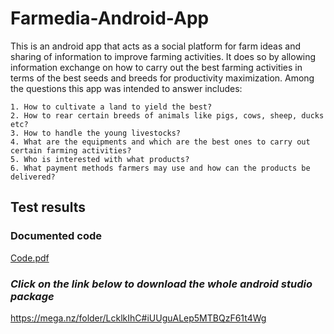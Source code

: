 # Farmedia-Android-App
This is an android app that acts as a social platform for farm ideas and sharing of information to improve farming activities. 
It does so by allowing information exchange on how to carry out the best farming activities in terms of the best seeds and breeds for productivity maximization. 
Among the questions this app was intended to answer includes: 

    1. How to cultivate a land to yield the best? 
    2. How to rear certain breeds of animals like pigs, cows, sheep, ducks etc?
    3. How to handle the young livestocks? 
    4. What are the equipments and which are the best ones to carry out certain farming activities?
    5. Who is interested with what products?
    6. What payment methods farmers may use and how can the products be delivered?
 ## Test results
 ### Documented code
 [Code.pdf](https://github.com/SimonDouglas-bit/Farmedia-Android-App/files/9638410/Code.pdf)
### *Click on the link below to download the whole android studio package*
https://mega.nz/folder/LcklkIhC#iUUguALep5MTBQzF61t4Wg
